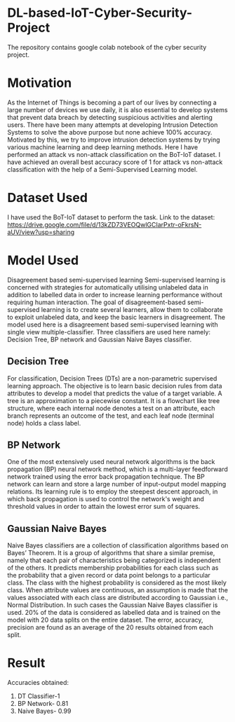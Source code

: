 # DL-based-IoT-Cyber-Security-Project
The repository contains google colab notebook of the cyber security project.

# Motivation 
As the Internet of Things is becoming a part of our lives by connecting a large number of devices we use daily, it is also essential to develop systems that prevent data breach by detecting suspicious activities and alerting users. There have been many attempts at developing Intrusion Detection Systems to solve the above purpose but none achieve 100% accuracy. Motivated by this, we try to improve intrusion detection systems by trying various machine learning and deep learning methods. Here I have performed an attack vs non-attack classification on the BoT-IoT dataset. I have achieved an overall best accuracy score of 1 for attack vs non-attack classification with the help of a Semi-Supervised Learning model.

# Dataset Used
I have used the BoT-IoT dataset to perform the task. Link to the dataset:
https://drive.google.com/file/d/13kZD73VEOQwlGCIarPxtr-oFkrsN-aUV/view?usp=sharing 

# Model Used 
Disagreement based semi-supervised learning 
Semi-supervised learning is concerned with strategies for automatically utilising unlabeled data in addition to labelled data in order to increase learning performance without requiring human interaction. The goal of disagreement-based semi-supervised learning is to create several learners, allow them to collaborate to exploit unlabeled data, and keep the basic learners in disagreement. The model used here is a disagreement based semi-supervised learning with single view multiple-classifier. Three classifiers are used here namely: Decision Tree, BP network and Gaussian Naive Bayes classifier.

## Decision Tree
For classification, Decision Trees (DTs) are a non-parametric supervised learning approach. The objective is to learn basic decision rules from data attributes to develop a model that predicts the value of a target variable. A tree is an approximation to a piecewise constant. It is a flowchart like tree structure, where each internal node denotes a test on an attribute, each branch represents an outcome of the test, and each leaf node (terminal node) holds a class label.

## BP Network
One of the most extensively used neural network algorithms is the back propagation (BP) neural network method, which is a multi-layer feedforward network trained using the error back propagation technique. The BP network can learn and store a large number of input-output model mapping relations. Its learning rule is to employ the steepest descent approach, in which back propagation is used to control the network's weight and threshold values in order to attain the lowest error sum of squares.

## Gaussian Naive Bayes
Naive Bayes classifiers are a collection of classification algorithms based on Bayes’ Theorem.  It is a group of algorithms that share a similar premise, namely that each pair of characteristics being categorized is independent of the others. It predicts membership probabilities for each class such as the probability that a given record or data point belongs to a particular class.  The class with the highest probability is considered as the most likely class. When attribute values are continuous, an assumption is made that the values associated with each class are distributed according to Gaussian i.e., Normal Distribution. In such cases the Gaussian Naive Bayes classifier is used. 20\% of the data is considered as labelled data and is trained on the model with 20 data splits on the entire dataset. The error, accuracy, precision are found as an average of the 20 results obtained from each split. 

# Result
Accuracies obtained:
1. DT Classifier-1
2. BP Network- 0.81
3. Naive Bayes- 0.99
